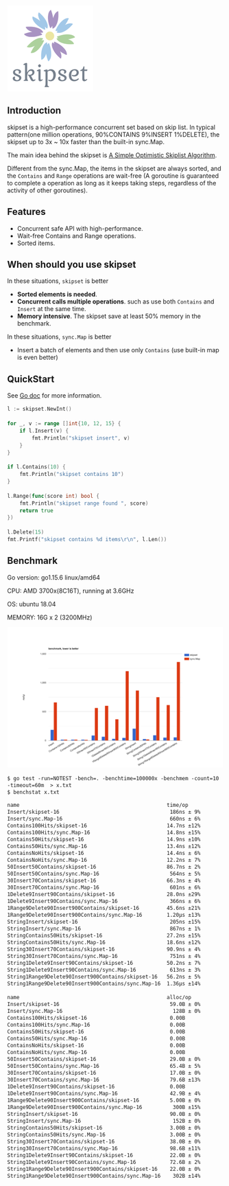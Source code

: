 ![LOGO](https://raw.githubusercontent.com/ZYunH/public-data/master/skipset-logo2.png)

## Introduction

skipset is a high-performance concurrent set based on skip list. In typical pattern(one million operations, 90%CONTAINS 9%INSERT 1%DELETE), the skipset up to 3x ~ 10x faster than the built-in sync.Map.

The main idea behind the skipset is [A Simple Optimistic Skiplist Algorithm](<https://people.csail.mit.edu/shanir/publications/LazySkipList.pdf>).

Different from the sync.Map, the items in the skipset are always sorted, and the `Contains` and `Range` operations are wait-free (A goroutine is guaranteed to complete a operation as long as it keeps taking steps, regardless of the activity of other goroutines).



## Features

- Concurrent safe API with high-performance.
- Wait-free Contains and Range operations.
- Sorted items.



## When should you use skipset

In these situations, `skipset` is better

- **Sorted elements is needed**.
- **Concurrent calls multiple operations**. such as use both `Contains` and `Insert` at the same time.
- **Memory intensive**. The skipset save at least 50% memory in the benchmark.

In these situations, `sync.Map` is better

- Insert a batch of elements and then use only `Contains` (use built-in map is even better)



## QuickStart

See [Go doc](https://godoc.org/github.com/ZYunH/skipset) for more information.

```go
l := skipset.NewInt()

for _, v := range []int{10, 12, 15} {
	if l.Insert(v) {
		fmt.Println("skipset insert", v)
	}
}

if l.Contains(10) {
	fmt.Println("skipset contains 10")
}

l.Range(func(score int) bool {
	fmt.Println("skipset range found ", score)
	return true
})

l.Delete(15)
fmt.Printf("skipset contains %d items\r\n", l.Len())
```



## Benchmark

Go version: go1.15.6 linux/amd64

CPU: AMD 3700x(8C16T), running at 3.6GHz

OS: ubuntu 18.04

MEMORY: 16G x 2 (3200MHz)

![benchmark](https://raw.githubusercontent.com/ZYunH/public-data/master/skipset-benchmark.png)

```shell
$ go test -run=NOTEST -bench=. -benchtime=100000x -benchmem -count=10 -timeout=60m  > x.txt
$ benchstat x.txt
```

```
name                                                time/op
Insert/skipset-16                                    186ns ± 9%
Insert/sync.Map-16                                   660ns ± 6%
Contains100Hits/skipset-16                          14.7ns ±12%
Contains100Hits/sync.Map-16                         14.8ns ±15%
Contains50Hits/skipset-16                           14.9ns ±10%
Contains50Hits/sync.Map-16                          13.4ns ±12%
ContainsNoHits/skipset-16                           14.4ns ± 6%
ContainsNoHits/sync.Map-16                          12.2ns ± 7%
50Insert50Contains/skipset-16                       86.7ns ± 2%
50Insert50Contains/sync.Map-16                       564ns ± 5%
30Insert70Contains/skipset-16                       66.3ns ± 4%
30Insert70Contains/sync.Map-16                       601ns ± 6%
1Delete9Insert90Contains/skipset-16                 28.0ns ±29%
1Delete9Insert90Contains/sync.Map-16                 366ns ± 6%
1Range9Delete90Insert900Contains/skipset-16         45.6ns ±21%
1Range9Delete90Insert900Contains/sync.Map-16        1.20µs ±13%
StringInsert/skipset-16                              205ns ±15%
StringInsert/sync.Map-16                             867ns ± 1%
StringContains50Hits/skipset-16                     27.2ns ±15%
StringContains50Hits/sync.Map-16                    18.6ns ±12%
String30Insert70Contains/skipset-16                 90.9ns ± 4%
String30Insert70Contains/sync.Map-16                 751ns ± 4%
String1Delete9Insert90Contains/skipset-16           50.2ns ± 7%
String1Delete9Insert90Contains/sync.Map-16           613ns ± 3%
String1Range9Delete90Insert900Contains/skipset-16   56.2ns ± 5%
String1Range9Delete90Insert900Contains/sync.Map-16  1.36µs ±14%

name                                                alloc/op
Insert/skipset-16                                    59.0B ± 0%
Insert/sync.Map-16                                    128B ± 0%
Contains100Hits/skipset-16                           0.00B     
Contains100Hits/sync.Map-16                          0.00B     
Contains50Hits/skipset-16                            0.00B     
Contains50Hits/sync.Map-16                           0.00B     
ContainsNoHits/skipset-16                            0.00B     
ContainsNoHits/sync.Map-16                           0.00B     
50Insert50Contains/skipset-16                        29.0B ± 0%
50Insert50Contains/sync.Map-16                       65.4B ± 5%
30Insert70Contains/skipset-16                        17.0B ± 0%
30Insert70Contains/sync.Map-16                       79.6B ±13%
1Delete9Insert90Contains/skipset-16                  0.00B     
1Delete9Insert90Contains/sync.Map-16                 42.9B ± 4%
1Range9Delete90Insert900Contains/skipset-16          5.00B ± 0%
1Range9Delete90Insert900Contains/sync.Map-16          300B ±15%
StringInsert/skipset-16                              90.0B ± 0%
StringInsert/sync.Map-16                              152B ± 0%
StringContains50Hits/skipset-16                      3.00B ± 0%
StringContains50Hits/sync.Map-16                     3.00B ± 0%
String30Insert70Contains/skipset-16                  38.0B ± 0%
String30Insert70Contains/sync.Map-16                 98.6B ±11%
String1Delete9Insert90Contains/skipset-16            22.0B ± 0%
String1Delete9Insert90Contains/sync.Map-16           72.6B ± 2%
String1Range9Delete90Insert900Contains/skipset-16    22.0B ± 0%
String1Range9Delete90Insert900Contains/sync.Map-16    302B ±14%
```